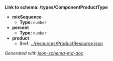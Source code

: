 <b id="typescomponentproducttype">Link to schema: /types/ComponentProductType</b>

 - <b id="#/types/ComponentProductType/properties/mixSequence">mixSequence</b>
	 - **Type:** `number`
 - <b id="#/types/ComponentProductType/properties/percent">percent</b>
	 - **Type:** `number`
 - <b id="#/types/ComponentProductType/properties/product">product</b>
	 - &#36;ref: [../resources/ProductResource.json](#..resourcesproductresource.json)

_Generated with [json-schema-md-doc](https://brianwendt.github.io/json-schema-md-doc/)_